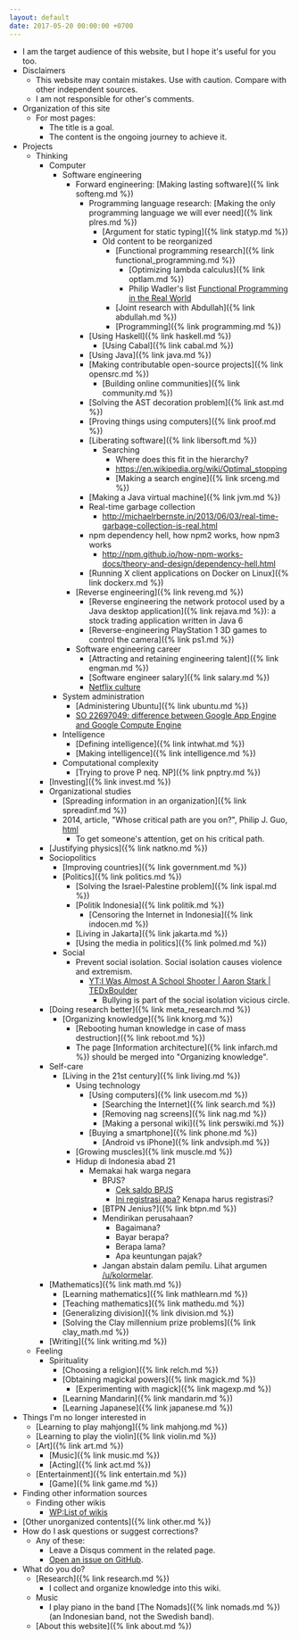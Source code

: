 ```yaml
---
layout: default
date: 2017-05-20 00:00:00 +0700
---
```


- I am the target audience of this website, but I hope it's useful for you too.
- Disclaimers
    - This website may contain mistakes.
    Use with caution.
    Compare with other independent sources.
    - I am not responsible for other's comments.
- Organization of this site
    - For most pages:
        - The title is a goal.
        - The content is the ongoing journey to achieve it.
- Projects
    - Thinking
        - Computer
            - Software engineering
                - Forward engineering: [Making lasting software]({% link softeng.md %})
                    - Programming language research: [Making the only programming language we will ever need]({% link plres.md %})
                        - [Argument for static typing]({% link statyp.md %})
                        - Old content to be reorganized
                            - [Functional programming research]({% link functional_programming.md %})
                                - [Optimizing lambda calculus]({% link optlam.md %})
                                - Philip Wadler's list [Functional Programming in the Real World](http://homepages.inf.ed.ac.uk/wadler/realworld/)
                            - [Joint research with Abdullah]({% link abdullah.md %})
                            - [Programming]({% link programming.md %})
                    - [Using Haskell]({% link haskell.md %})
                        - [Using Cabal]({% link cabal.md %})
                    - [Using Java]({% link java.md %})
                    - [Making contributable open-source projects]({% link opensrc.md %})
                        - [Building online communities]({% link community.md %})
                    - [Solving the AST decoration problem]({% link ast.md %})
                    - [Proving things using computers]({% link proof.md %})
                    - [Liberating software]({% link libersoft.md %})
                        - Searching
                            - Where does this fit in the hierarchy?
                            - https://en.wikipedia.org/wiki/Optimal_stopping
                            - [Making a search engine]({% link srceng.md %})
                    - [Making a Java virtual machine]({% link jvm.md %})
                    - Real-time garbage collection
                        - http://michaelrbernste.in/2013/06/03/real-time-garbage-collection-is-real.html
                    - npm dependency hell, how npm2 works, how npm3 works
                        - http://npm.github.io/how-npm-works-docs/theory-and-design/dependency-hell.html
                    - [Running X client applications on Docker on Linux]({% link dockerx.md %})
                - [Reverse engineering]({% link reveng.md %})
                    - [Reverse engineering the network protocol used by a Java desktop application]({% link rejava.md %}): a stock trading application written in Java 6
                    - [Reverse-engineering PlayStation 1 3D games to control the camera]({% link ps1.md %})
                - Software engineering career
                    - [Attracting and retaining engineering talent]({% link engman.md %})
                    - [Software engineer salary]({% link salary.md %})
                    - [Netflix culture](https://jobs.netflix.com/culture)
            - System administration
                - [Administering Ubuntu]({% link ubuntu.md %})
                - [SO 22697049: difference between Google App Engine and Google Compute Engine](https://stackoverflow.com/questions/22697049/what-is-the-difference-between-google-app-engine-and-google-compute-engine)
            - Intelligence
                - [Defining intelligence]({% link intwhat.md %})
                - [Making intelligence]({% link intelligence.md %})
            - Computational complexity
                - [Trying to prove P neq. NP]({% link pnptry.md %})
        - [Investing]({% link invest.md %})
        - Organizational studies
            - [Spreading information in an organization]({% link spreadinf.md %})
            - 2014, article, "Whose critical path are you on?", Philip J. Guo, [html](http://www.pgbovine.net/critical-path.htm)
                - To get someone's attention, get on his critical path.
        - [Justifying physics]({% link natkno.md %})
        - Sociopolitics
            - [Improving countries]({% link government.md %})
            - [Politics]({% link politics.md %})
                - [Solving the Israel-Palestine problem]({% link ispal.md %})
                - [Politik Indonesia]({% link politik.md %})
                    - [Censoring the Internet in Indonesia]({% link indocen.md %})
                - [Living in Jakarta]({% link jakarta.md %})
                - [Using the media in politics]({% link polmed.md %})
            - Social
                - Prevent social isolation.
                Social isolation causes violence and extremism.
                    - [YT:I Was Almost A School Shooter \| Aaron Stark \| TEDxBoulder](https://www.youtube.com/watch?v=azRl1dI-Cts)
                        - Bullying is part of the social isolation vicious circle.
        - [Doing research better]({% link meta_research.md %})
            - [Organizing knowledge]({% link knorg.md %})
                - [Rebooting human knowledge in case of mass destruction]({% link reboot.md %})
                - The page [Information architecture]({% link infarch.md %}) should be merged into "Organizing knowledge".
        - Self-care
            - [Living in the 21st century]({% link living.md %})
                - Using technology
                    - [Using computers]({% link usecom.md %})
                        - [Searching the Internet]({% link search.md %})
                        - [Removing nag screens]({% link nag.md %})
                        - [Making a personal wiki]({% link perswiki.md %})
                    - [Buying a smartphone]({% link phone.md %})
                        - [Android vs iPhone]({% link andvsiph.md %})
                - [Growing muscles]({% link muscle.md %})
                - Hidup di Indonesia abad 21
                    - Memakai hak warga negara
                        - BPJS?
                            - [Cek saldo BPJS](https://daftar.bpjs-kesehatan.go.id/bpjs-checking/)
                            - [Ini registrasi apa?](https://sso.bpjsketenagakerjaan.go.id/registrasi.bpjs)
                            Kenapa harus registrasi?
                        - [BTPN Jenius?]({% link btpn.md %})
                        - Mendirikan perusahaan?
                            - Bagaimana?
                            - Bayar berapa?
                            - Berapa lama?
                            - Apa keuntungan pajak?
                        - Jangan abstain dalam pemilu.
                        Lihat argumen [/u/kolormelar](https://www.reddit.com/r/indonesia/comments/968qbs/ajakan_untuk_yang_tidak_cocok_dengan_pasangan/e3yw8bd/).
        - [Mathematics]({% link math.md %})
            - [Learning mathematics]({% link mathlearn.md %})
            - [Teaching mathematics]({% link mathedu.md %})
            - [Generalizing division]({% link division.md %})
            - [Solving the Clay millennium prize problems]({% link clay_math.md %})
        - [Writing]({% link writing.md %})
    - Feeling
        - Spirituality
            - [Choosing a religion]({% link relch.md %})
            - [Obtaining magickal powers]({% link magick.md %})
                - [Experimenting with magick]({% link magexp.md %})
            - [Learning Mandarin]({% link mandarin.md %})
            - [Learning Japanese]({% link japanese.md %})
- Things I'm no longer interested in
    - [Learning to play mahjong]({% link mahjong.md %})
    - [Learning to play the violin]({% link violin.md %})
    - [Art]({% link art.md %})
        - [Music]({% link music.md %})
        - [Acting]({% link act.md %})
    - [Entertainment]({% link entertain.md %})
        - [Game]({% link game.md %})
- Finding other information sources
    - Finding other wikis
        - [WP:List of wikis](https://en.wikipedia.org/wiki/List_of_wikis)
- [Other unorganized contents]({% link other.md %})
- How do I ask questions or suggest corrections?
    - Any of these:
        - Leave a Disqus comment in the related page.
        - [Open an issue on GitHub](https://github.com/edom/edom.github.io/issues).
- What do you do?
    - [Research]({% link research.md %})
        - I collect and organize knowledge into this wiki.
    - Music
        - I play piano in the band [The Nomads]({% link nomads.md %}) (an Indonesian band, not the Swedish band).
    - [About this website]({% link about.md %})
